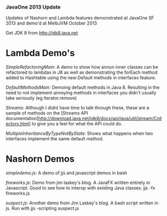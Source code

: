 ### JavaOne 2013 Update ###

Updates of Nashorn and Lambda features demonstrated at JavaOne SF 2013 and demo'd at MelbJVM October 2013

Get JDK 8 from http://jdk8.java.net

# Lambda Demo's
_SimpleRefactoringMain_: A demo to show how annon inner classes can be refactored to lambdas in J8 as well as demonstrating the forEach method added to Hashtable using the new Default methods in interfaces feature.

_DefaultMethodsMain_: Demoing default methods in Java 8.  Resulting in the need to not implement annoying methods in interfaces you didn't usually take seriously (eg Iterator.remove)

_Streams_: Although I didnt have time to talk through these, these are a sample of methods on the [Streams API documentation|http://download.java.net/jdk8/docs/api/java/util/stream/Collectors.html] to give you a feel for what the API could do.

_MultipleInheritanceByTypeNotByState_: Shows what happens when two interfaces implement the same default method.

# Nashorn Demos
_simpledemo.js_: A demo of jjs and javascript demos in bash

_fireworks.js_: Demo from jim laskey's blog.  A JavaFX written entirely in Javascript. Good to see how to interop with existing Java classes.  jjs -fx fireworks.js

_suspect.js_: Another demo from Jim Laskey's blog. A bash script written in js. Run with jjs -scripting suspect.js
